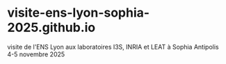 # visite-ens-lyon-sophia-2025.github.io
visite de l'ENS Lyon aux laboratoires I3S, INRIA et LEAT à Sophia Antipolis 4-5 novembre 2025
